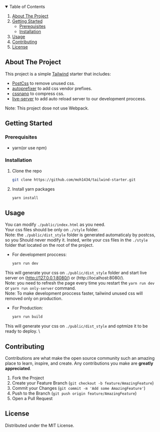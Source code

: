 <!-- TABLE OF CONTENTS -->
<details open="open">
  <summary>Table of Contents</summary>
  <ol>
    <li>
      <a href="#about-the-project">About The Project</a>
    </li>
    <li>
      <a href="#getting-started">Getting Started</a>
      <ul>
        <li><a href="#prerequisites">Prerequisites</a></li>
        <li><a href="#installation">Installation</a></li>
      </ul>
    </li>
    <li><a href="#usage">Usage</a></li>
    <li><a href="#contributing">Contributing</a></li>
    <li><a href="#license">License</a></li>
  </ol>
</details>



<!-- ABOUT THE PROJECT -->
## About The Project

This project is a simple [Tailwind](https://tailwindui.com/) starter that includes:
* [PostCss](https://postcss.org/) to remove unused css.
* [autoprefixer](https://www.npmjs.com/package/autoprefixer) to add css vendor prefixes.
* [cssnano](https://www.npmjs.com/package/cssnano) to compress css.
* [live-server](https://www.npmjs.com/package/live-server) to add auto reload server to our development proccess.

Note: This project dose not use Webpack.

<!-- GETTING STARTED -->
## Getting Started


### Prerequisites

* yarn(or use npm)

### Installation

1. Clone the repo
   ```sh
   git clone https://github.com/moh1434/tailwind-starter.git
   ```
2. Install yarn packages
   ```sh
   yarn install
   ```

<!-- USAGE EXAMPLES -->
## Usage
You can modify `./public/index.html` as you need. \
Your css files should be only on `./style` folder. \
Note: the `./public/dist_style` folder is generated automaticaly by postcss, so you Should never modify it. Insted, write your css files in the `./style` folder that located on the root of the project. 

* For development proccess:
   ```sh
   yarn run dev
   ```
This will generate your css on `./public/dist_style` folder and start live server on (http://127.0.0.1:8080/) or (http://localhost:8080/). \
Note: you need to refresh the page every time you restart the `yarn run dev` or `yarn run only-server` command. \
Note: To make development proccess faster, tailwind unused css will removed only on production. 


* For Production:
   ```sh
   yarn run build
   ```
   
This will generate your css on `./public/dist_style` and optmize it to be ready to deploy. \

<!-- CONTRIBUTING -->
## Contributing

Contributions are what make the open source community such an amazing place to learn, inspire, and create. Any contributions you make are **greatly appreciated**.

1. Fork the Project
2. Create your Feature Branch (`git checkout -b feature/AmazingFeature`)
3. Commit your Changes (`git commit -m 'Add some AmazingFeature'`)
4. Push to the Branch (`git push origin feature/AmazingFeature`)
5. Open a Pull Request

<!-- LICENSE -->
## License

Distributed under the MIT License.
